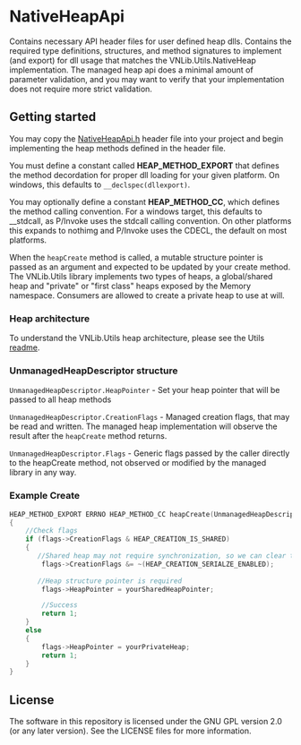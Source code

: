 # NativeHeapApi

Contains necessary API header files for user defined heap dlls. Contains the required type definitions, structures, and method signatures to implement (and export) for dll usage that matches the VNLib.Utils.NativeHeap implementation. The managed heap api does a minimal amount of parameter validation, and you may want to verify that your implementation does not require more strict validation.

## Getting started

You may copy the [NativeHeapApi.h](src/NativeHeapApi.h) header file into your project and begin implementing the heap methods defined in the header file.

You must define a constant called **HEAP_METHOD_EXPORT** that defines the method decordation for proper dll loading for your given platform. On windows, this defaults to `__declspec(dllexport)`.

You may optionally define a constant **HEAP_METHOD_CC**, which defines the method calling convention. For a windows target, this defaults to __stdcall, as P/Invoke uses the stdcall calling convention. On other platforms this expands to nothimg and P/Invoke uses the CDECL, the default on most platforms.

When the `heapCreate` method is called, a mutable structure pointer is passed as an argument and expected to be updated by your create method. The VNLib.Utils library implements two types of heaps, a global/shared heap and "private" or "first class" heaps exposed by the Memory namespace. Consumers are allowed to create a private heap to use at will. 

### Heap architecture

To understand the VNLib.Utils heap architecture, please see the Utils [readme](../Utils/README.md).

### UnmanagedHeapDescriptor structure

`UnmanagedHeapDescriptor.HeapPointer` - Set your heap pointer that will be passed to all heap methods

`UnmanagedHeapDescriptor.CreationFlags` - Managed creation flags, that may be read and written. The managed heap implementation will observe the result after the `heapCreate` method returns. 

`UnmanagedHeapDescriptor.Flags`  - Generic flags passed by the caller directly to the heapCreate method, not observed or modified by the managed library in any way. 

### Example Create
``` c
HEAP_METHOD_EXPORT ERRNO HEAP_METHOD_CC heapCreate(UnmanagedHeapDescriptor* flags)
{
    //Check flags
    if (flags->CreationFlags & HEAP_CREATION_IS_SHARED)
    {
       //Shared heap may not require synchronization, so we can clear that flag
        flags->CreationFlags &= ~(HEAP_CREATION_SERIALZE_ENABLED);
       
       //Heap structure pointer is required
        flags->HeapPointer = yourSharedHeapPointer;

        //Success
        return 1;
    }
    else
    {
        flags->HeapPointer = yourPrivateHeap;
        return 1;
    }
}
```

## License
The software in this repository is licensed under the GNU GPL version 2.0 (or any later version).
See the LICENSE files for more information.
